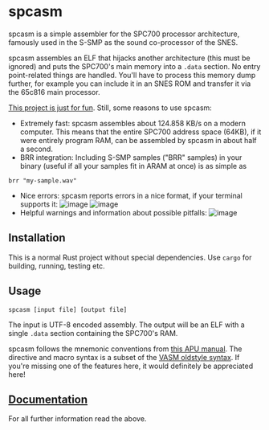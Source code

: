 # spcasm

spcasm is a simple assembler for the SPC700 processor architecture, famously used in the S-SMP as the sound co-processor of the SNES.

spcasm assembles an ELF that hijacks another architecture (this must be ignored) and puts the SPC700's main memory into a `.data` section. No entry point-related things are handled. You'll have to process this memory dump further, for example you can include it in an SNES ROM and transfer it via the 65c816 main processor.

[This project is just for fun](https://justforfunnoreally.dev/). Still, some reasons to use spcasm:
* Extremely fast: spcasm assembles about 124.858 KB/s on a modern computer. This means that the entire SPC700 address space (64KB), if it were entirely program RAM, can be assembled by spcasm in about half a second.
* BRR integration: Including S-SMP samples ("BRR" samples) in your binary (useful if all your samples fit in ARAM at once) is as simple as
```assembly
brr "my-sample.wav"
```
* Nice errors: spcasm reports errors in a nice format, if your terminal supports it:
![image](https://user-images.githubusercontent.com/28656157/164973851-d66c5fa3-8bed-43b6-b7c2-e66cc53592c6.png)
![image](https://user-images.githubusercontent.com/28656157/189650000-b299a7d8-53ca-42d8-9601-911889a99517.png)
* Helpful warnings and information about possible pitfalls:
![image](https://user-images.githubusercontent.com/28656157/164979501-4ece4431-735e-471c-a9a8-674df64b23c3.png)

## Installation

This is a normal Rust project without special dependencies. Use `cargo` for building, running, testing etc.

## Usage

`spcasm [input file] [output file]`

The input is UTF-8 encoded assembly. The output will be an ELF with a single `.data` section containing the SPC700's RAM.

spcasm follows the mnemonic conventions from [this APU manual](https://web.archive.org/web/20060208001231/http://www.alpha-ii.com/snesmusic/files/spc700_apu_manual.txt). The directive and macro syntax is a subset of the [VASM oldstyle syntax](http://sun.hasenbraten.de/vasm/release/vasm_6.html#Oldstyle-Syntax-Module). If you're missing one of the features here, it would definitely be appreciated here!

## [Documentation](doc/src/SUMMARY.md)

For all further information read the above.
